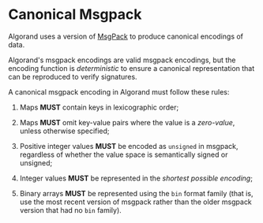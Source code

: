 # Canonical Msgpack

Algorand uses a version of [MsgPack](https://github.com/msgpack/msgpack/blob/master/spec.md)
to produce canonical encodings of data.

Algorand's msgpack encodings are valid msgpack encodings, but the encoding function
is _deterministic_ to ensure a canonical representation that can be reproduced to
verify signatures.

A canonical msgpack encoding in Algorand must follow these rules:

1. Maps **MUST** contain keys in lexicographic order;

1. Maps **MUST** omit key-value pairs where the value is a _zero-value_, unless
otherwise specified;

1. Positive integer values **MUST** be encoded as `unsigned` in msgpack, regardless
of whether the value space is semantically signed or unsigned;

1. Integer values **MUST** be represented in the _shortest possible encoding_;

1. Binary arrays **MUST** be represented using the `bin` format family (that is,
use the most recent version of msgpack rather than the older msgpack version that
had no `bin` family).